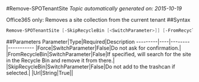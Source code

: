 #Remove-SPOTenantSite
*Topic automatically generated on: 2015-10-19*

Office365 only: Removes a site collection from the current tenant
##Syntax
```powershell
Remove-SPOTenantSite [-SkipRecycleBin [<SwitchParameter>]] [-FromRecycleBin [<SwitchParameter>]] [-Force [<SwitchParameter>]] -Url <String>
```


##Parameters
Parameter|Type|Required|Description
---------|----|--------|-----------
|Force|SwitchParameter|False|Do not ask for confirmation.|
|FromRecycleBin|SwitchParameter|False|If specified, will search for the site in the Recycle Bin and remove it from there.|
|SkipRecycleBin|SwitchParameter|False|Do not add to the trashcan if selected.|
|Url|String|True||
